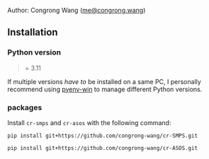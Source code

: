 Author: Congrong Wang (me@congrong.wang)

## Installation

### Python version

>= 3.11

If multiple versions *have to* be installed on a same PC, I personally recommend using [pyenv-win](https://github.com/pyenv-win/pyenv-win?tab=readme-ov-file) to manage different Python versions.



### packages

Install `cr-smps` and `cr-asos` with the following command:

```
pip install git+https://github.com/congrong-wang/cr-SMPS.git
```

```
pip install git+https://github.com/congrong-wang/cr-ASOS.git
```



 


